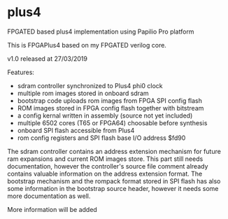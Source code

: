 # plus4
FPGATED based plus4 implementation using Papilio Pro platform


 This is FPGAPlus4 based on my FPGATED verilog core.
 
 v1.0	released at 27/03/2019

 Features:
 - sdram controller synchronized to Plus4 phi0 clock
 - multiple rom images stored in onboard sdram
 - bootstrap code uploads rom images from FPGA SPI config flash
 - ROM images stored in FPGA config flash together with bitstream
 - a config kernal written in assembly (source not yet included)
 - multiple 6502 cores (T65 or FPGA64) choosable before synthesis
 - onboard SPI flash accessible from Plus4 
 - rom config registers and SPI flash base I/O address $fd90
 
 The sdram controller contains an address extension mechanism for future ram expansions and current ROM images store.
 This part still needs documentation, however the controller's source file comment already contains valuable information
 on the address extension format.
 The bootstrap mechanism and the rompack format stored in SPI flash has also some information in the bootstrap source header,
 however it needs some more documentation as well.
 
 More information will be added
